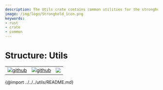 ```yaml
---
description: The Utils crate contains common utilities for the stronghold libraries.
image: /img/logo/Stronghold_icon.png
keywords:
- rust
- crate
- common
---
```

# Structure: Utils

| | | |
|-|-|-|
[![github](https://img.shields.io/badge/github-source-blue.svg)](https://github.com/iotaledger/stronghold.rs/tree/dev/utils) | [![github](https://img.shields.io/badge/rust-docs-green.svg)](https://docs.rs/stronghold-utils)| [![](https://img.shields.io/crates/v/stronghold-utils.svg)](https://crates.io/crates/stronghold-utils)

{@import ../../../utils/README.md}